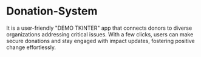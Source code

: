 # Donation-System
It is a user-friendly "DEMO TKINTER" app that connects donors to diverse organizations addressing critical issues. With a few clicks, users can make secure donations and stay engaged with impact updates, fostering positive change effortlessly.
